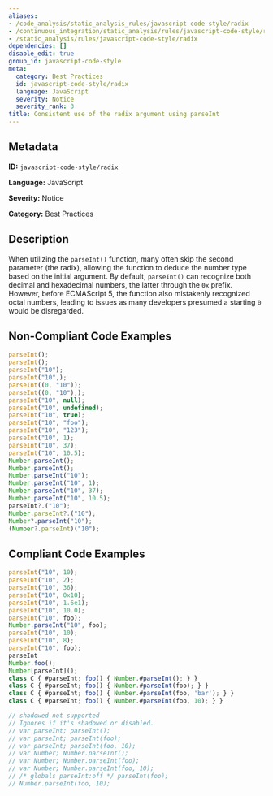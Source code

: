 ```yaml
---
aliases:
- /code_analysis/static_analysis_rules/javascript-code-style/radix
- /continuous_integration/static_analysis/rules/javascript-code-style/radix
- /static_analysis/rules/javascript-code-style/radix
dependencies: []
disable_edit: true
group_id: javascript-code-style
meta:
  category: Best Practices
  id: javascript-code-style/radix
  language: JavaScript
  severity: Notice
  severity_rank: 3
title: Consistent use of the radix argument using parseInt
---
```

<!--  SOURCED FROM https://github.com/DataDog/datadog-static-analyzer-rule-docs -->


## Metadata
**ID:** `javascript-code-style/radix`

**Language:** JavaScript

**Severity:** Notice

**Category:** Best Practices

## Description
When utilizing the `parseInt()` function, many often skip the second parameter (the radix), allowing the function to deduce the number type based on the initial argument. By default, `parseInt()` can recognize both decimal and hexadecimal numbers, the latter through the `0x` prefix. However, before ECMAScript 5, the function also mistakenly recognized octal numbers, leading to issues as many developers presumed a starting `0` would be disregarded.

## Non-Compliant Code Examples
```javascript
parseInt();
parseInt();
parseInt("10");
parseInt("10",);
parseInt((0, "10"));
parseInt((0, "10"),);
parseInt("10", null);
parseInt("10", undefined);
parseInt("10", true);
parseInt("10", "foo");
parseInt("10", "123");
parseInt("10", 1);
parseInt("10", 37);
parseInt("10", 10.5);
Number.parseInt();
Number.parseInt();
Number.parseInt("10");
Number.parseInt("10", 1);
Number.parseInt("10", 37);
Number.parseInt("10", 10.5);
parseInt?.("10");
Number.parseInt?.("10");
Number?.parseInt("10");
(Number?.parseInt)("10");

```

## Compliant Code Examples
```javascript
parseInt("10", 10);
parseInt("10", 2);
parseInt("10", 36);
parseInt("10", 0x10);
parseInt("10", 1.6e1);
parseInt("10", 10.0);
parseInt("10", foo);
Number.parseInt("10", foo);
parseInt("10", 10);
parseInt("10", 8);
parseInt("10", foo);
parseInt
Number.foo();
Number[parseInt]();
class C { #parseInt; foo() { Number.#parseInt(); } }
class C { #parseInt; foo() { Number.#parseInt(foo); } }
class C { #parseInt; foo() { Number.#parseInt(foo, 'bar'); } }
class C { #parseInt; foo() { Number.#parseInt(foo, 10); } }

// shadowed not supported
// Ignores if it's shadowed or disabled.
// var parseInt; parseInt();
// var parseInt; parseInt(foo);
// var parseInt; parseInt(foo, 10);
// var Number; Number.parseInt();
// var Number; Number.parseInt(foo);
// var Number; Number.parseInt(foo, 10);
// /* globals parseInt:off */ parseInt(foo);
// Number.parseInt(foo, 10);
```
